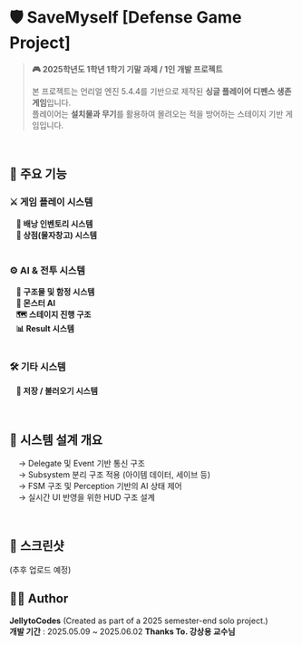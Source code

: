 # 🛡️ SaveMyself [Defense Game Project]

> **🎮 2025학년도 1학년 1학기 기말 과제 / 1인 개발 프로젝트**
>
> 본 프로젝트는 언리얼 엔진 5.4.4를 기반으로 제작된 **싱글 플레이어 디펜스 생존 게임**입니다.  
> 플레이어는 **설치물과 무기**를 활용하여 몰려오는 적을 방어하는 스테이지 기반 게임입니다.

<br>

## 🧩 주요 기능

### ⚔️ 게임 플레이 시스템
&nbsp;&nbsp;&nbsp;**🎒 배낭 인벤토리 시스템**  
&nbsp;&nbsp;&nbsp;**🏪 상점(물자창고) 시스템**  
<br>
### ⚙️ AI & 전투 시스템
&nbsp;&nbsp;&nbsp;**🧱 구조물 및 함정 시스템**  
&nbsp;&nbsp;&nbsp;**👾 몬스터 AI**  
&nbsp;&nbsp;&nbsp;**🗺️ 스테이지 진행 구조**  
&nbsp;&nbsp;&nbsp;**📊 Result 시스템**  
<br>
### 🛠️ 기타 시스템
&nbsp;&nbsp;&nbsp;**💾 저장 / 불러오기 시스템**  

<br> 

## 🧠 시스템 설계 개요
&nbsp;&nbsp;&nbsp; → Delegate 및 Event 기반 통신 구조  
&nbsp;&nbsp;&nbsp; → Subsystem 분리 구조 적용 (아이템 데이터, 세이브 등)  
&nbsp;&nbsp;&nbsp; → FSM 구조 및 Perception 기반의 AI 상태 제어  
&nbsp;&nbsp;&nbsp; → 실시간 UI 반영을 위한 HUD 구조 설계  

<br>

## 📸 스크린샷
 (추후 업로드 예정)


## 🧑‍💻 Author
  **JellytoCodes** (Created as part of a 2025 semester-end solo project.)  
  **개발 기간** : 2025.05.09 ~ 2025.06.02
  **Thanks To. 강상용 교수님**  
